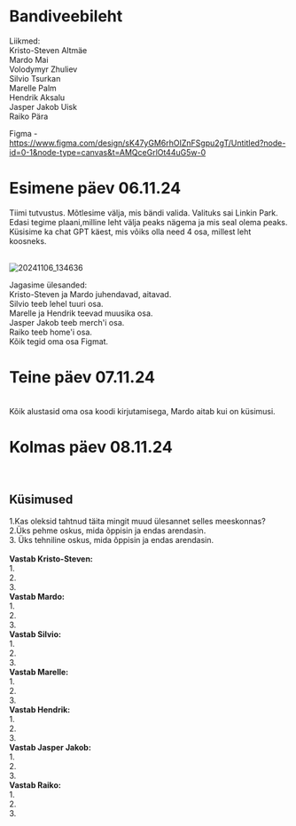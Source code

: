 
# Bandiveebileht

Liikmed: <br>
Kristo-Steven Altmäe <br>
Mardo Mai <br>
Volodymyr Zhuliev <br>
Silvio Tsurkan <br>
Marelle Palm <br>
Hendrik Aksalu <br>
Jasper Jakob Uisk <br>
Raiko Pära 

Figma -  https://www.figma.com/design/sK47yGM6rhOIZnFSgpu2gT/Untitled?node-id=0-1&node-type=canvas&t=AMQceGrlOt44uG5w-0

<h1>Esimene päev 06.11.24</h1>
Tiimi tutvustus. Mõtlesime välja, mis bändi valida. Valituks sai Linkin Park. Edasi tegime plaani,milline leht välja peaks nägema ja mis seal olema peaks. Küsisime ka chat GPT käest, mis võiks olla need 4 osa, millest leht koosneks. <br>
 <br>

![20241106_134636](https://github.com/user-attachments/assets/a18e9a94-19a8-4a11-ac9b-47d381ac267e)
 
Jagasime ülesanded: <br>
Kristo-Steven ja Mardo juhendavad, aitavad. <br>
Silvio teeb lehel tuuri osa. <br>
Marelle ja Hendrik teevad muusika osa. <br>
Jasper Jakob teeb merch'i osa. <br>
Raiko teeb home'i osa. <br>
Kõik tegid oma osa Figmat.
<h1>Teine päev 07.11.24</h1> <br>
Kõik alustasid oma osa koodi kirjutamisega, Mardo aitab kui on küsimusi.
<h1>Kolmas päev 08.11.24</h1> <br>

<h2>Küsimused</h2>
1.Kas oleksid tahtnud täita mingit muud ülesannet selles meeskonnas? <br>
2.Üks pehme oskus, mida õppisin ja endas arendasin. <br>
3. Üks tehniline oskus, mida õppisin ja endas arendasin. <br> <br>
<b>Vastab Kristo-Steven:</b><br>
1.    <br>
2.    <br>
3.   <br>
<b>Vastab Mardo: </b><br>
1. <br>
2. <br>
3.<br> 
<b>Vastab Silvio:</b> <br>
1. <br>
2. <br>
3. <br>
<b>Vastab Marelle:</b> <br>
1. <br>
2. <br>
3. <br>
<b>Vastab Hendrik:</b> <br>
1. <br>
2. <br>
3. <br>
<b>Vastab Jasper Jakob:</b> <br>
1. <br>
2. <br>
3. <br>
<b>Vastab Raiko:</b> <br>
1. <br>
2. <br>
3. <br>
